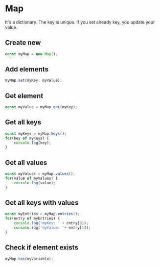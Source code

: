 # Map

It's a dictionary. The key is unique. If you set already key, you update your value.

## Create new

```javascript
const myMap = new Map();
```

## Add elements

```javascript
myMap.set(myKey, myValue);
```

## Get element

```javascript
const myValue = myMap.get(myKey);
```

## Get all keys

```javascript
const myKeys = myMap.keys();
for(key of myKeys) {
    console.log(key);
}
```

## Get all values

```javascript
const myValues = myMap.values();
for(value of myValues) {
    console.log(value);
}
```

## Get all keys with values

```javascript
const myEntries = myMap.entries();
for(entry of myEntries) {
    console.log('myKey: ' + entry[0]);
    console.log('myValue: '+ entry[1]);
}
```

## Check if element exists

```javascript
myMap.has(myVariable);
```
